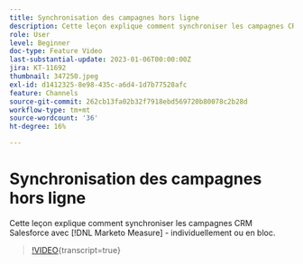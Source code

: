 ```yaml
---
title: Synchronisation des campagnes hors ligne
description: Cette leçon explique comment synchroniser les campagnes CRM Salesforce avec [!DNL Marketo Measure] - individuellement ou en bloc.
role: User
level: Beginner
doc-type: Feature Video
last-substantial-update: 2023-01-06T00:00:00Z
jira: KT-11692
thumbnail: 347250.jpeg
exl-id: d1412325-8e98-435c-a6d4-1d7b77528afc
feature: Channels
source-git-commit: 262cb13fa02b32f7918ebd569720b80078c2b28d
workflow-type: tm+mt
source-wordcount: '36'
ht-degree: 16%

---
```


# Synchronisation des campagnes hors ligne

Cette leçon explique comment synchroniser les campagnes CRM Salesforce avec [!DNL Marketo Measure] - individuellement ou en bloc.

>[!VIDEO](https://video.tv.adobe.com/v/347250/?learn=on){transcript=true}
